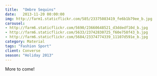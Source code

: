 ```yaml
---
title:  "Ombre Sequins"
date:   2013-11-20 00:00:00
img: http://farm1.staticflickr.com/585/23375083419_fe6b1b79ee_b.jpg
carousel:
- http://farm6.staticflickr.com/5690/23660648521_d3ddedf10d_b.jpg
- http://farm6.staticflickr.com/5633/23742830725_f60e758f43_b.jpg
- http://farm6.staticflickr.com/5684/23374774339_11107d591e_b.jpg
category: Material
tags: "Fashion Sport"
client: Converse
season: "Holiday 2013"
---
```

More to come!
